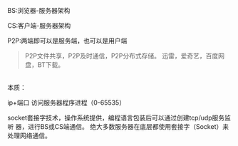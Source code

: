BS:浏览器-服务器架构

CS:客户端-服务器架构

P2P:两端即可以是服务端，也可以是用户端
>P2P文件共享，P2P及时通信，P2P分布式存储。
迅雷，爱奇艺，百度网盘，BT下载。
<br>
本质：

ip+端口 访问服务器程序进程（0-65535）

socket套接字技术，操作系统提供，编程语言包装后可以通过创建tcp/udp服务监听
器，进行BS或CS端通信。
绝大多数服务器在底层都使用套接字（Socket）来处理网络通信。


